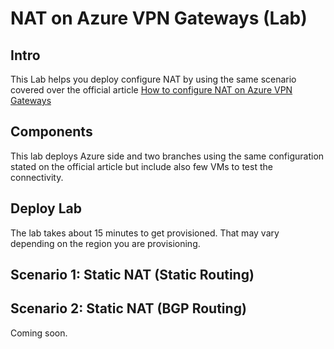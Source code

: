 # NAT on Azure VPN Gateways (Lab)


## Intro

This Lab helps you deploy configure NAT by using the same scenario covered over the official article [How to configure NAT on Azure VPN Gateways](https://docs.microsoft.com/en-us/azure/vpn-gateway/nat-howto)

## Components

This lab deploys Azure side and two branches using the same configuration stated on the official article but include also few VMs to test the connectivity.

## Deploy Lab

The lab takes about 15 minutes to get provisioned. That may vary depending on the region you are provisioning. 

## Scenario 1: Static NAT (Static Routing)


## Scenario 2: Static NAT (BGP Routing)

Coming soon.